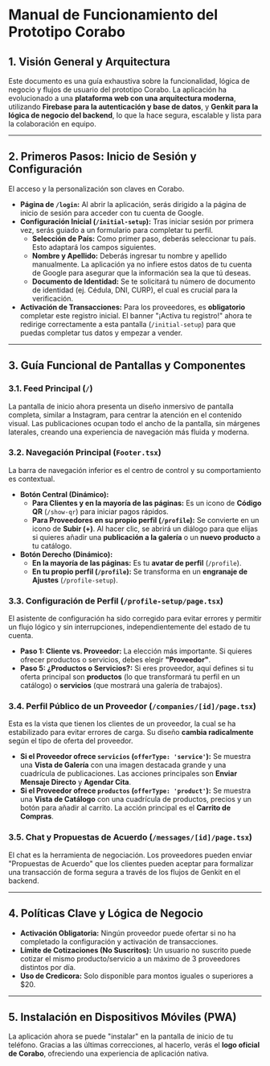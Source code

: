 # Manual de Funcionamiento del Prototipo Corabo

## 1. Visión General y Arquitectura

Este documento es una guía exhaustiva sobre la funcionalidad, lógica de negocio y flujos de usuario del prototipo Corabo. La aplicación ha evolucionado a una **plataforma web con una arquitectura moderna**, utilizando **Firebase para la autenticación y base de datos**, y **Genkit para la lógica de negocio del backend**, lo que la hace segura, escalable y lista para la colaboración en equipo.

---

## 2. Primeros Pasos: Inicio de Sesión y Configuración

El acceso y la personalización son claves en Corabo.

-   **Página de `/login`:** Al abrir la aplicación, serás dirigido a la página de inicio de sesión para acceder con tu cuenta de Google.
-   **Configuración Inicial (`/initial-setup`):** Tras iniciar sesión por primera vez, serás guiado a un formulario para completar tu perfil.
    -   **Selección de País:** Como primer paso, deberás seleccionar tu país. Esto adaptará los campos siguientes.
    -   **Nombre y Apellido:** Deberás ingresar tu nombre y apellido manualmente. La aplicación ya no infiere estos datos de tu cuenta de Google para asegurar que la información sea la que tú deseas.
    -   **Documento de Identidad:** Se te solicitará tu número de documento de identidad (ej. Cédula, DNI, CURP), el cual es crucial para la verificación.
-   **Activación de Transacciones:** Para los proveedores, es **obligatorio** completar este registro inicial. El banner "¡Activa tu registro!" ahora te redirige correctamente a esta pantalla (`/initial-setup`) para que puedas completar tus datos y empezar a vender.

---

## 3. Guía Funcional de Pantallas y Componentes

### 3.1. Feed Principal (`/`)
La pantalla de inicio ahora presenta un diseño inmersivo de pantalla completa, similar a Instagram, para centrar la atención en el contenido visual. Las publicaciones ocupan todo el ancho de la pantalla, sin márgenes laterales, creando una experiencia de navegación más fluida y moderna.

### 3.2. Navegación Principal (`Footer.tsx`)
La barra de navegación inferior es el centro de control y su comportamiento es contextual.

-   **Botón Central (Dinámico):**
    -   **Para Clientes y en la mayoría de las páginas:** Es un icono de **Código QR** (`/show-qr`) para iniciar pagos rápidos.
    -   **Para Proveedores en su propio perfil (`/profile`):** Se convierte en un icono de **Subir (+)**. Al hacer clic, se abrirá un diálogo para que elijas si quieres añadir una **publicación a la galería** o un **nuevo producto** a tu catálogo.
-   **Botón Derecho (Dinámico):**
    -   **En la mayoría de las páginas:** Es tu **avatar de perfil** (`/profile`).
    -   **En tu propio perfil (`/profile`):** Se transforma en un **engranaje de Ajustes** (`/profile-setup`).

### 3.3. Configuración de Perfil (`/profile-setup/page.tsx`)
El asistente de configuración ha sido corregido para evitar errores y permitir un flujo lógico y sin interrupciones, independientemente del estado de tu cuenta.

-   **Paso 1: Cliente vs. Proveedor:** La elección más importante. Si quieres ofrecer productos o servicios, debes elegir **"Proveedor"**.
-   **Paso 5: ¿Productos o Servicios?:** Si eres proveedor, aquí defines si tu oferta principal son **productos** (lo que transformará tu perfil en un catálogo) o **servicios** (que mostrará una galería de trabajos).

### 3.4. Perfil Público de un Proveedor (`/companies/[id]/page.tsx`)
Esta es la vista que tienen los clientes de un proveedor, la cual se ha estabilizado para evitar errores de carga. Su diseño **cambia radicalmente** según el tipo de oferta del proveedor.

-   **Si el Proveedor ofrece `servicios` (`offerType: 'service'`):** Se muestra una **Vista de Galería** con una imagen destacada grande y una cuadrícula de publicaciones. Las acciones principales son **Enviar Mensaje Directo** y **Agendar Cita**.
-   **Si el Proveedor ofrece `productos` (`offerType: 'product'`):** Se muestra una **Vista de Catálogo** con una cuadrícula de productos, precios y un botón para añadir al carrito. La acción principal es el **Carrito de Compras**.

### 3.5. Chat y Propuestas de Acuerdo (`/messages/[id]/page.tsx`)
El chat es la herramienta de negociación. Los proveedores pueden enviar "Propuestas de Acuerdo" que los clientes pueden aceptar para formalizar una transacción de forma segura a través de los flujos de Genkit en el backend.

---

## 4. Políticas Clave y Lógica de Negocio

-   **Activación Obligatoria:** Ningún proveedor puede ofertar si no ha completado la configuración y activación de transacciones.
-   **Límite de Cotizaciones (No Suscritos):** Un usuario no suscrito puede cotizar el mismo producto/servicio a un máximo de 3 proveedores distintos por día.
-   **Uso de Credicora:** Solo disponible para montos iguales o superiores a $20.

---

## 5. Instalación en Dispositivos Móviles (PWA)

La aplicación ahora se puede "instalar" en la pantalla de inicio de tu teléfono. Gracias a las últimas correcciones, al hacerlo, verás el **logo oficial de Corabo**, ofreciendo una experiencia de aplicación nativa.
